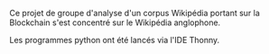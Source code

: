 Ce projet de groupe d'analyse d'un corpus Wikipédia portant sur la Blockchain s'est concentré sur le Wikipédia anglophone.

Les programmes python ont été lancés via l'IDE Thonny.

